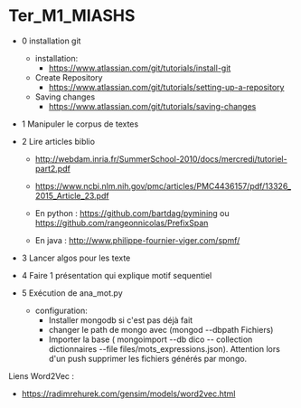 ﻿# Ter_M1_MIASHS
- 0 installation git 
	- installation:
		- https://www.atlassian.com/git/tutorials/install-git
	- Create Repository
		- https://www.atlassian.com/git/tutorials/setting-up-a-repository
	- Saving changes
		- https://www.atlassian.com/git/tutorials/saving-changes
- 1 Manipuler le corpus de textes 

- 2 Lire articles biblio
	- http://webdam.inria.fr/SummerSchool-2010/docs/mercredi/tutoriel-part2.pdf
	- https://www.ncbi.nlm.nih.gov/pmc/articles/PMC4436157/pdf/13326_2015_Article_23.pdf 
	
	- En python :   https://github.com/bartdag/pymining ou https://github.com/rangeonnicolas/PrefixSpan 
	- En java : http://www.philippe-fournier-viger.com/spmf/
- 3 Lancer algos pour les texte
	
- 4 Faire 1 présentation qui explique motif sequentiel

- 5 Exécution de ana_mot.py
	- configuration:
		- Installer mongodb si c'est pas déjà fait 
		- changer le path de mongo avec (mongod --dbpath Fichiers)
		- Importer la base ( mongoimport --db dico -- collection dictionnaires --file files/mots_expressions.json). Attention lors d'un push supprimer les fichiers générés par mongo.



Liens Word2Vec :
- https://radimrehurek.com/gensim/models/word2vec.html
